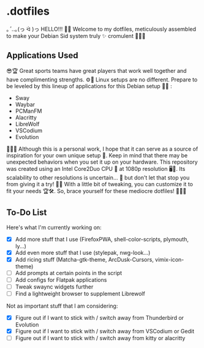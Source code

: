 # .dotfiles

｡*ﾟ.*.｡(っ ᐛ )っ HELLO!!!
👋🤗 Welcome to my dotfiles, meticulously assembled to make your Debian Sid system truly ✨ cromulent 🎉🥂🎊

## Applications Used

😎🏆 Great sports teams have great players that work well together and have complimenting strengths. ⚙️🐧 Linux setups are no different. Prepare to be leveled by this lineup of applications for this Debian setup 🤸🏻 :

- Sway
- Waybar
- PCManFM
- Alacritty
- LibreWolf
- VSCodium
- Evolution

👨‍🎨🤓 Although this is a personal work,  I hope that it can serve as a source of inspiration for your own unique setup 🦄. Keep in mind that there may be unexpected behaviors when you set it up on your hardware. This repository was created using an Intel Core2Duo CPU 🥔 at 1080p resolution 🖥️🐒. Its scalability to other resolutions is uncertain... 🎱 but don't let that stop you from giving it a try! 👀💪 With a little bit of tweaking, you can customize it to fit your needs 🏆🛠️. So, brace yourself for these mediocre dotfiles! 🙌🎉✨

## To-Do List

Here's what I'm currently working on:

- [x] Add more stuff that I use (FirefoxPWA, shell-color-scripts, plymouth, ly...)
- [x] Add even more stuff that I use (stylepak, nwg-look...)
- [x] Add ricing stuff (Matcha-gtk-theme, ArcDusk-Cursors, vimix-icon-theme)
- [ ] Add prompts at certain points in the script
- [ ] Add configs for Flatpak applications
- [ ] Tweak swaync widgets further
- [ ] Find a lightweight browser to supplement Librewolf

Not as important stuff that I am considering:

- [x] Figure out if I want to stick with / switch away from Thunderbird or Evolution
- [x] Figure out if I want to stick with / switch away from VSCodium or Gedit
- [ ] Figure out if I want to stick with / switch away from kitty or alacritty 
